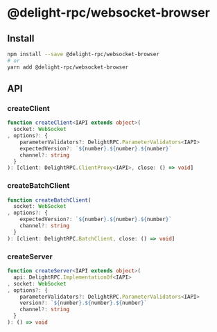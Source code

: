 # @delight-rpc/websocket-browser
## Install
```sh
npm install --save @delight-rpc/websocket-browser
# or
yarn add @delight-rpc/websocket-browser
```

## API
### createClient
```ts
function createClient<IAPI extends object>(
  socket: WebSocket
, options?: {
    parameterValidators?: DelightRPC.ParameterValidators<IAPI>
    expectedVersion?: `${number}.${number}.${number}`
    channel?: string
  }
): [client: DelightRPC.ClientProxy<IAPI>, close: () => void]
```

### createBatchClient
```ts
function createBatchClient(
  socket: WebSocket
, options?: {
    expectedVersion?: `${number}.${number}.${number}`
    channel?: string
  }
): [client: DelightRPC.BatchClient, close: () => void]
```

### createServer
```ts
function createServer<IAPI extends object>(
  api: DelightRPC.ImplementationOf<IAPI>
, socket: WebSocket
, options?: {
    parameterValidators?: DelightRPC.ParameterValidators<IAPI>
    version?: `${number}.${number}.${number}`
    channel?: string
  }
): () => void
```
